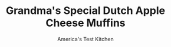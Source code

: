 ---
layout: ../../layouts/MarkdownPostLayout.astro
title: Grandma's Special Dutch Apple Cheese Muffins
author: America's Test Kitchen
pubDate: 2023-03-15
description: This inventive recipe layers apple slices across a muffin flavored with cheddar cheese and brushed with a cinnamon glaze.
image_url: https://res.cloudinary.com/hksqkdlah/image/upload/ar_1:1,c_fill,dpr_2.0,f_auto,fl_lossy.progressive.strip_profile,g_faces:auto,q_auto:low,w_344/6482_sfs-grandmas-dutch-apple-cheese-muffins-08-279657
tags: ["Desserts or Baked Goods","Breakfast & Brunch","Quick Breads","Contest Recipes"]
calories: 4043
protein: 8
carbohydrates: 38
fats: 
fiber: 1
ingredients: ["2 cups (10 ounces), all-purpose flour","1/2 cup (3½ ounces), sugar","1 tablespoon, baking powder","1 teaspoon, salt","8 tablespoons (1 stick), cold unsalted butter, cut into 1/2-inch pieces","8 ounces, cheddar cheese, cut into 1/2-inch pieces","1 large, egg","3/4 cup, whole milk","1 pound, apples, peeled, halved, cored, and sliced crosswise into thin half-moons","1/3 cup (2⅓ ounces), sugar","2 tablespoons, water","2 tablespoons, unsalted butter","1 tablespoon, lemon juice","1/2 teaspoon, ground cinnamon"]
serves: 12
time: "1¼ hours"
instructions: ["For the muffins: Adjust oven rack to middle position and heat oven to 375 degrees. Grease and flour 12-cup muffin tin. Pulse flour, sugar, baking powder, salt, butter, and cheese in food processor until mixture resembles coarse meal; transfer to large bowl. Whisk egg and milk in measuring cup, then slowly stir into flour mixture until combined.","Spoon batter into prepared muffin tin. Arrange apple slices, cut-side down, on top of batter, pressing gently to adhere. Bake until edges of muffins are just golden, about 15 minutes.","For the glaze: While muffins are baking, heat sugar, water, butter, lemon juice, and cinnamon in saucepan over medium heat until butter is melted and sugar is dissolved, about 3 minutes. Once edges of muffins are just golden, brush muffins with glaze. Return to oven and bake until toothpick inserted into center comes out clean, about 10 minutes. Cool in tin for 5 minutes, then carefully transfer to rack. Cool 10 minutes longer. Serve. (Muffins can be kept in airtight container at room temperature for up to 2 days.)"]
nutrition: ["110 mg Potassium","257 mg Phosphorus","241 mg Calcium","1 mg Iron","15 mg Magnesium","303 mg Sodium","17 g Fat","1 mg Niacin (B3)","4 g Monounsaturated","2 mg Vitamin C","61 mg Cholesterol","10 g Saturated","1 g Fiber","36 µg Folic acid","16 µg Folate (food)","18 g Sugars","2 µg Vitamin K","64 g Water","38 g Carbs","78 µg Folate equivalent (total)","8 g Protein","145 µg Vitamin A","336 kcal Energy","13 g Sugars, added","4043 calories"]
notes: "Crisp, sweet-tart apples like Macoun, Jonagold, Cortland, and Empire work best here. You will need 2 to 3 apples for this recipe."
---